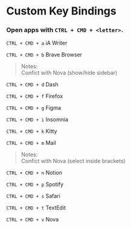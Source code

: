 # Custom Key Bindings

### Open apps with `CTRL + CMD + <letter>`.

`CTRL + CMD + a` iA Writer

`CTRL + CMD + b` Brave Browser
> Notes: <br />
Confict with Nova (show/hide sidebar)

`CTRL + CMD + d` Dash

`CTRL + CMD + f` Firefox

`CTRL + CMD + g` Figma

`CTRL + CMD + i` Insomnia

`CTRL + CMD + k` Kitty

`CTRL + CMD + m` Mail
> Notes: <br />
Confict with Nova (select inside brackets)

`CTRL + CMD + n` Notion

`CTRL + CMD + p` Spotify

`CTRL + CMD + s` Safari

`CTRL + CMD + t` TextEdit

`CTRL + CMD + v` Nova
